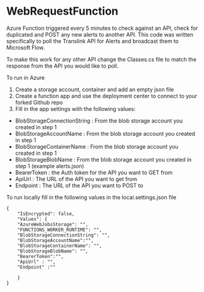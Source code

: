 # WebRequestFunction

Azure Function triggered every 5 minutes to check against an API, check for duplicated and POST any new alerts to another API.
This code was written specifically to poll the Translink API for Alerts and broadcast them to Microsoft Flow.

To make this work for any other API change the Classes.cs file to match the response from the API you would like to poll. 

To run in Azure
1) Create a storage account, container and add an empty json file
2) Create a function app and use the deployment center to connect to your forked Github repo
3) Fill in the app settings with the following values:
- BlobStorageConnectionString : From the blob storage account you created in step 1
- BlobStorageAccountName : From the blob storage account you created in step 1
- BlobStorageContainerName : From the blob storage account you created in step 1
- BlobStorageBlobName : From the blob storage account you created in step 1 (example alerts.json)
- BearerToken : the Auth token for the API you want to GET from
- ApiUrl : The URL of the API you want to get from
- Endpoint : The URL of the API you want to POST to

To run locally fill in the following values in the local.settings.json file 
```
{
    "IsEncrypted": false,
    "Values": {
    "AzureWebJobsStorage": "",
    "FUNCTIONS_WORKER_RUNTIME": "",
    "BlobStorageConnectionString": "",
    "BlobStorageAccountName":"",
    "BlobStorageContainerName": "",
    "BlobStorageBlobName": "",
    "BearerToken":"",
    "ApiUrl" : "",
    "Endpoint" :"" 

    }
}
```
